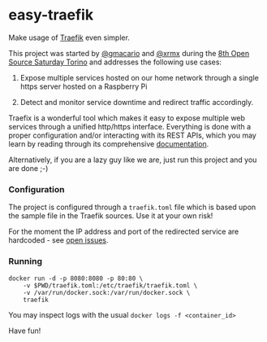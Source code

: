 # easy-traefik

Make usage of [Traefik](https://traefik.io/) even simpler.

This project was started by [@gmacario](https://github.com/gmacario) and [@xrmx](https://github.com/xrmx) during the [8th Open Source Saturday Torino](https://www.meetup.com/it-IT/open-source-saturday-torino/events/247352073/) and addresses the following use cases:

1. Expose multiple services hosted on our home network through a single https server hosted on a Raspberry Pi

2. Detect and monitor service downtime and redirect traffic accordingly.

Traefix is a wonderful tool which makes it easy to expose multiple web services through a unified http/https interface. Everything is done with a proper configuration and/or interacting with its REST APIs, which you may learn by reading through its comprehensive [documentation](https://docs.traefik.io/).

Alternatively, if you are a lazy guy like we are, just run this project and you are done ;-)

### Configuration

The project is configured through a `traefik.toml` file which is based upon the sample file in the Traefik sources. Use it at your own risk!

For the moment the IP address and port of the redirected service are hardcoded - see [open issues](https://github.com/gmacario/easy-traefik/issues).

### Running

```
docker run -d -p 8080:8080 -p 80:80 \
    -v $PWD/traefik.toml:/etc/traefik/traefik.toml \
    -v /var/run/docker.sock:/var/run/docker.sock \
    traefik
```

You may inspect logs with the usual `docker logs -f <container_id>`

Have fun!
